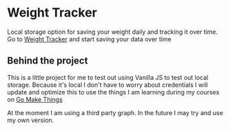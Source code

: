 # Weight Tracker

Local storage option for saving your weight daily and tracking it over time.
Go to [Weight Tracker](https://bikingbadger.github.io/weight-tracker/) and start saving your data over time

## Behind the project

This is a little project for me to test out using Vanilla JS to test out local storage.
Because it's local I don't have to worry about credentials
I will update and optimize this to use the things I am learning during my courses on [Go Make Things](https://gomakethings.com)

At the moment I am using a third party graph. In the future I may try and use my own version.

